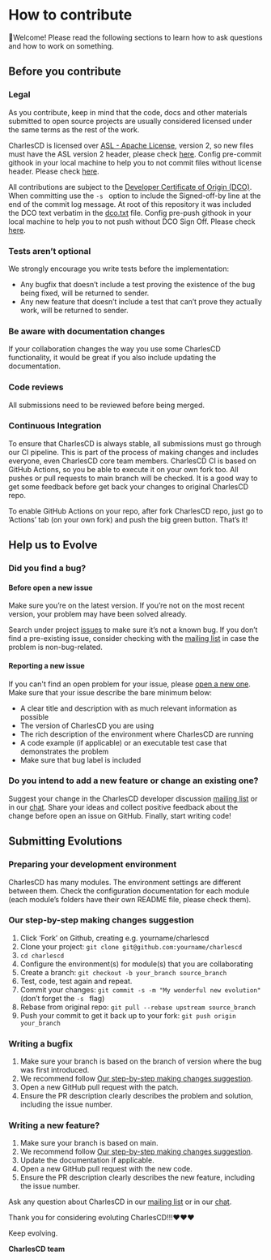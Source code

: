# How to contribute

:wave:Welcome! Please read the following sections to learn how to ask questions and how to work on something.

## Before you contribute

### Legal
As you contribute, keep in mind that the code, docs and other materials submitted to open source projects are usually considered licensed under the same terms as the rest of the work.

CharlesCD is licensed over [ASL - Apache License](https://github.com/ZupIT/charlescd/blob/main/LICENSE), version 2, so new files must have the ASL version 2 header, please check [here](https://www.apache.org/licenses/LICENSE-2.0).
Config pre-commit githook in your local machine to help you to not commit files without license header. Please check [here](https://github.com/ZupIT/charlescd/blob/main/hooks/README.md).

All contributions are subject to the [Developer Certificate of Origin (DCO)](https://developercertificate.org). When committing use the ```-s ``` option to include the Signed-off-by line at the end of the commit log message. At root of this repository it was included the DCO text verbatim in the [dco.txt](https://github.com/ZupIT/charlescd/blob/main/dco.txt) file.
Config pre-push githook in your local machine to help you to not push without DCO Sign Off. Please check [here](https://github.com/ZupIT/charlescd/blob/main/hooks/README.md).

### Tests aren’t optional
We strongly encourage you write tests before the implementation:
* Any bugfix that doesn’t include a test proving the existence of the bug being fixed, will be returned to sender.
* Any new feature that doesn’t include a test that can’t prove they actually work, will be returned to sender.

### Be aware with documentation changes
If your collaboration changes the way you use some CharlesCD functionality, it would be great if you also include updating the documentation.

### Code reviews
All submissions need to be reviewed before being merged.

### Continuous Integration
To ensure that CharlesCD is always stable, all submissions must go through our CI pipeline. This is part of the process of making changes and includes everyone, even CharlesCD core team members. CharlesCD CI is based on GitHub Actions, so you be able to execute it on your own fork too. All pushes or pull requests to main branch will be checked. It is a good way to get some feedback before get back your changes to original CharlesCD repo.

To enable GitHub Actions on your repo, after fork CharlesCD repo, just go to ’Actions’ tab (on your own fork) and push the big green button. That’s it!

## Help us to Evolve
### Did you find a bug?
#### Before open a new issue
Make sure you’re on the latest version. If you’re not on the most recent version, your problem may have been solved already.

Search under project [issues](https://github.com/ZupIT/charlescd/issues?q=is%3Aopen+is%3Aissue+label%3Abug) to make sure it’s not a known bug. If you don’t find a pre-existing issue, consider checking with the [mailing list](https://groups.google.com/forum/#!forum/charlescd-dev) in case the problem is non-bug-related.

#### Reporting a new issue
If you can't find an open problem for your issue, please [open a new one](https://github.com/ZupIT/charlescd/issues/new). Make sure that your issue describe the bare minimum below:
  * A clear title and description with as much relevant information as possible
  * The version of CharlesCD you are using
  * The rich description of the environment where CharlesCD are running
  * A code example (if applicable) or an executable test case that demonstrates the problem
  * Make sure that bug label is included

### Do you intend to add a new feature or change an existing one?
Suggest your change in the CharlesCD developer discussion [mailing list](https://groups.google.com/forum/#!forum/charlescd-dev) or in our [chat](https://spectrum.chat/charlescd?tab=posts). Share your ideas and collect positive feedback about the change before open an issue on GitHub. Finally, start writing code!

## Submitting Evolutions
### Preparing your development environment
CharlesCD has many modules. The environment settings are different between them. Check the configuration documentation for each module (each module’s folders have their own README file, please check them). 

### Our step-by-step making changes suggestion
1. Click ‘Fork’ on Github, creating e.g. yourname/charlescd
2. Clone your project: ```git clone git@github.com:yourname/charlescd ```
3. ```cd charlescd ```
4. Configure the environment(s) for module(s) that you are collaborating
5. Create a branch: ```git checkout -b your_branch source_branch ```
6. Test, code, test again and repeat.
7. Commit your changes: ```git commit -s -m "My wonderful new evolution" ``` (don’t forget the ```-s ``` flag)
9. Rebase from original repo: ```git pull --rebase upstream source_branch ```
8. Push your commit to get it back up to your fork: ```git push origin your_branch ```

### Writing a bugfix
1. Make sure your branch is based on the branch of version where the bug was first introduced.
2. We recommend follow [Our step-by-step making changes suggestion](#our-step-by-step-making-changes-suggestion).
3. Open a new GitHub pull request with the patch.
4. Ensure the PR description clearly describes the problem and solution, including the issue number.

### Writing a new feature?
1. Make sure your branch is based on main.
2. We recommend follow [Our step-by-step making changes suggestion](#our-step-by-step-making-changes-suggestion).
3. Update the documentation if applicable.
4. Open a new GitHub pull request with the new code.
5. Ensure the PR description clearly describes the new feature, including the issue number.

Ask any question about CharlesCD in our [mailing list](https://groups.google.com/forum/#!forum/charlescd-dev) or in our [chat](https://spectrum.chat/charlescd?tab=posts).

Thank you for considering evoluting CharlesCD!!!:heart::heart::heart:

Keep evolving.

**CharlesCD team**
